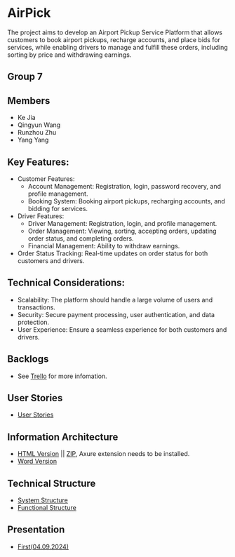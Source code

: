 # AirPick

The project aims to develop an Airport Pickup Service Platform that allows customers to book airport pickups, recharge accounts, and place bids for services, while enabling drivers to manage and fulfill these orders, including sorting by price and withdrawing earnings.

## Group 7

## Members

- Ke Jia
- Qingyun Wang
- Runzhou Zhu
- Yang Yang

## Key Features:

- Customer Features:
    * Account Management: Registration, login, password recovery, and profile management.
    * Booking System: Booking airport pickups, recharging accounts, and bidding for services.
- Driver Features:
    * Driver Management: Registration, login, and profile management.
    * Order Management: Viewing, sorting, accepting orders, updating order status, and completing orders.
    * Financial Management: Ability to withdraw earnings.
- Order Status Tracking: Real-time updates on order status for both customers and drivers.

## Technical Considerations:

- Scalability: The platform should handle a large volume of users and transactions.
- Security: Secure payment processing, user authentication, and data protection.
- User Experience: Ensure a seamless experience for both customers and drivers.


## Backlogs

- See [Trello](https://trello.com/b/RTrhEkjZ/airpick) for more infomation.

## User Stories

- [User Stories](./docs/UserStories.md)

## Information Architecture

- [HTML Version](./docs/prototype-html) || [ZIP](./docs/prototype-html.zip), Axure extension needs to be installed.
- [Word Version](./docs/prototype.docx)

## Technical Structure

- [System Structure](./docs/Project-Structure.png)
- [Functional Structure](./docs/Project-Functions.png)


## Presentation

- [First(04.09.2024)](./docs/AirPick-Presentation-1st.pptx)
